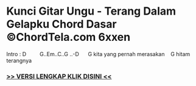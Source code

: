 
 # Kunci Gitar Ungu - Terang Dalam Gelapku Chord Dasar ©ChordTela.com 6xxen


Intro : D         G..Em..C..G ..-D      G kita yang pernah merasakan    G hitam terangnya

###  <a href="https://shortlighzx.web.app?sq=Kunci Gitar Ungu - Terang Dalam Gelapku Chord Dasar ©ChordTela.com"> >> VERSI LENGKAP KLIK DISINI << </a>
